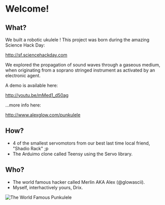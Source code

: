 Welcome!
========

What?
-----

We built a robotic ukulele !
This project was born during the amazing Science Hack Day:

http://sf.sciencehackday.com

We explored the propagation of sound waves through a gaseous medium,
when originating from a soprano stringed instrument as activated by
an electronic agent.

A demo is available here:

http://youtu.be/mMed1_d50ag

...more info here:

http://www.alexglow.com/punkulele

How?
----

* 4 of the smallest servomotors from our best last time local friend, "Shadio Rack" ;p
* The Arduimo clone called Teensy using the Servo library.

Who?
----

* The world famous hacker called Merlin AKA Alex (@glowascii).
* Myself, interhactively yours, Drix.

![The World Famous Punkulele](http://i.picresize.com/images/2013/09/29/71jKL.jpg)

